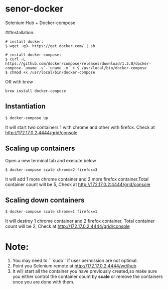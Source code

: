 # senor-docker
Selenium Hub + Docker-compose

##Installation:
```shell
# install docker:
$ wget -qO- https://get.docker.com/ | sh

# install docker-compose:
$ curl -L https://github.com/docker/compose/releases/download/1.2.0/docker-compose-`uname -s`-`uname -m` > $ /usr/local/bin/docker-compose
$ chmod +x /usr/local/bin/docker-compose
```
OR with brew 

```brew install docker-compose```

## Instantiation
```$ docker-compose up```

It will start two containers 1 with chrome and other with firefox. Check at http://172.17.0.2:4444/grid/console

## Scaling up containers
Open a new terminal tab and execute below

```$ docker-compose scale chrome=2 firefox=3```

It will add 1 more chrome container and 2 more firefox container.Total container count will be 5, Check at http://172.17.0.2:4444/grid/console

## Scaling down containers

```$ docker-compose scale chrome=1 firefox=1```

It will destroy 1 chrome container and 2 firefox container. Total container count will be 2, Check at http://172.17.0.2:4444/grid/console

# Note:
1. You may need to ```sudo`` if user permission are not optimal.
2. Point you Selenium remote at http://172.17.0.2:4444/wd/hub
3. It will start all the container you have previously created,so make sure you either control the container count by **scale** or remove the containers once you are done with them.


